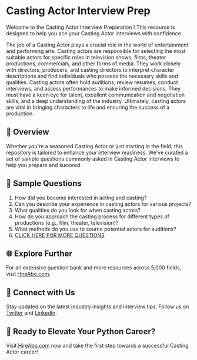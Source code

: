 # Casting Actor Interview Prep

Welcome to the Casting Actor Interview Preparation ! This resource is designed to help you ace your Casting Actor interviews with confidence.

The job of a Casting Actor plays a crucial role in the world of entertainment and performing arts. Casting actors are responsible for selecting the most suitable actors for specific roles in television shows, films, theater productions, commercials, and other forms of media. They work closely with directors, producers, and casting directors to interpret character descriptions and find individuals who possess the necessary skills and qualities. Casting actors often hold auditions, review resumes, conduct interviews, and assess performances to make informed decisions. They must have a keen eye for talent, excellent communication and negotiation skills, and a deep understanding of the industry. Ultimately, casting actors are vital in bringing characters to life and ensuring the success of a production.

## 🚀 Overview

Whether you're a seasoned Casting Actor or just starting in the field, this repository is tailored to enhance your interview readiness. We've curated a set of sample questions commonly asked in Casting Actor interviews to help you prepare and succeed.

## 📝 Sample Questions

1. How did you become interested in acting and casting?
2. Can you describe your experience in casting actors for various projects?
3. What qualities do you look for when casting actors?
4. How do you approach the casting process for different types of productions (e.g., film, theater, television)?
5. What methods do you use to source potential actors for auditions?
6. [CLICK HERE FOR MORE QUESTIONS](https://hireabo.com/job/16_0_19/Casting%20Actor)

## 🌐 Explore Further

For an extensive question bank and more resources across 5,000 fields, visit [HireAbo.com](https://www.hireabo.com).

## 📱 Connect with Us

Stay updated on the latest industry insights and interview tips. Follow us on [Twitter](https://twitter.com/hireabo) and [LinkedIn](https://www.linkedin.com/in/hire-abo-3609972a8/).

## 🚀 Ready to Elevate Your Python Career?

Visit [HireAbo.com](https://www.hireabo.com) now and take the first step towards a successful Casting Actor career!